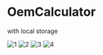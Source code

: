 # OemCalculator
with local storage

![1](https://user-images.githubusercontent.com/59422278/101284456-29087c00-37f1-11eb-9446-2bdbc9b3778e.png)
![2](https://user-images.githubusercontent.com/59422278/101284457-2a39a900-37f1-11eb-9dd5-62eb4d8b2f5f.png)
![3](https://user-images.githubusercontent.com/59422278/101284459-2ad23f80-37f1-11eb-86c8-0a631c8e32e2.png)
![4](https://user-images.githubusercontent.com/59422278/101284460-2ad23f80-37f1-11eb-8f05-8d0e9d369702.png)
